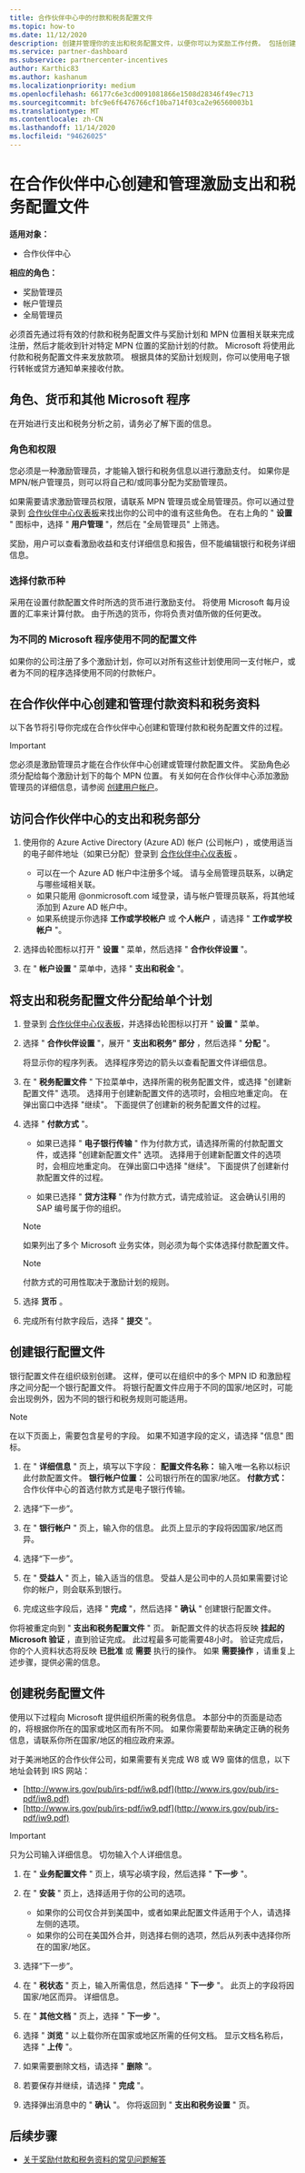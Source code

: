 ```yaml
---
title: 合作伙伴中心中的付款和税务配置文件
ms.topic: how-to
ms.date: 11/12/2020
description: 创建并管理你的支出和税务配置文件，以便你可以为奖励工作付费。 包括创建、管理和使用不同的配置文件。
ms.service: partner-dashboard
ms.subservice: partnercenter-incentives
author: Karthic83
ms.author: kashanum
ms.localizationpriority: medium
ms.openlocfilehash: 66177c6e3cd0091081866e1508d28346f49ec713
ms.sourcegitcommit: bfc9e6f6476766cf10ba714f03ca2e96560003b1
ms.translationtype: MT
ms.contentlocale: zh-CN
ms.lasthandoff: 11/14/2020
ms.locfileid: "94626025"
---
```

# <a name="create-and-manage-incentives-payout-and-tax-profiles-in-partner-center"></a>在合作伙伴中心创建和管理激励支出和税务配置文件

**适用对象：**

- 合作伙伴中心

**相应的角色：**

- 奖励管理员
- 帐户管理员
- 全局管理员

必须首先通过将有效的付款和税务配置文件与奖励计划和 MPN 位置相关联来完成注册，然后才能收到针对特定 MPN 位置的奖励计划的付款。 Microsoft 将使用此付款和税务配置文件来发放款项。 根据具体的奖励计划规则，你可以使用电子银行转帐或贷方通知单来接收付款。 

## <a name="roles-currencies-and-other-microsoft-programs"></a>角色、货币和其他 Microsoft 程序

在开始进行支出和税务分析之前，请务必了解下面的信息。

### <a name="roles-and-permissions"></a>角色和权限

您必须是一种激励管理员，才能输入银行和税务信息以进行激励支付。 如果你是 MPN/帐户管理员，则可以将自己和/或同事分配为奖励管理员。

如果需要请求激励管理员权限，请联系 MPN 管理员或全局管理员。你可以通过登录到 [合作伙伴中心仪表板](https://partner.microsoft.com/dashboard/)来找出你的公司中的谁有这些角色。 在右上角的 " **设置** " 图标中，选择 " **用户管理** "，然后在 "全局管理员" 上筛选。

奖励，用户可以查看激励收益和支付详细信息和报告，但不能编辑银行和税务详细信息。

### <a name="choose-your-disbursement-currency"></a>选择付款币种

采用在设置付款配置文件时所选的货币进行激励支付。 将使用 Microsoft 每月设置的汇率来计算付款。 由于所选的货币，你将负责对值所做的任何更改。

### <a name="using-different-profiles-for-different-microsoft-programs"></a>为不同的 Microsoft 程序使用不同的配置文件

如果你的公司注册了多个激励计划，你可以对所有这些计划使用同一支付帐户，或者为不同的程序选择使用不同的付款帐户。

## <a name="create-and-manage-payout-and-tax-profiles-in-partner-center"></a>在合作伙伴中心创建和管理付款资料和税务资料

以下各节将引导你完成在合作伙伴中心创建和管理付款和税务配置文件的过程。

>[!IMPORTANT]
>您必须是激励管理员才能在合作伙伴中心创建或管理付款配置文件。 奖励角色必须分配给每个激励计划下的每个 MPN 位置。 有关如何在合作伙伴中心添加激励管理员的详细信息，请参阅 [创建用户帐户](create-user-accounts-and-set-permissions.md)。

## <a name="access-the-payout-and-tax-section-in-partner-center"></a>访问合作伙伴中心的支出和税务部分

1. 使用你的 Azure Active Directory (Azure AD) 帐户 (公司帐户) ，或使用适当的电子邮件地址（如果已分配）登录到 [合作伙伴中心仪表板](https://partner.microsoft.com/dashboard/) 。

   - 可以在一个 Azure AD 帐户中注册多个域。 请与全局管理员联系，以确定与哪些域相关联。
   - 如果只能用 @onmicrosoft.com 域登录，请与帐户管理员联系，将其他域添加到 Azure AD 帐户中。
   - 如果系统提示你选择 **工作或学校帐户** 或 **个人帐户** ，请选择 " **工作或学校帐户** "。

2. 选择齿轮图标以打开 " **设置** " 菜单，然后选择 " **合作伙伴设置** "。

3. 在 " **帐户设置** " 菜单中，选择 " **支出和税金** "。 

## <a name="assign-payout-and-tax-profiles-to-individual-programs"></a>将支出和税务配置文件分配给单个计划

1. 登录到 [合作伙伴中心仪表板](https://partner.microsoft.com/dashboard/)，并选择齿轮图标以打开 " **设置** " 菜单。 

2. 选择 " **合作伙伴设置** "，展开 " **支出和税务" 部分** ，然后选择 " **分配** "。 
   
   将显示你的程序列表。 选择程序旁边的箭头以查看配置文件详细信息。 

3. 在 " **税务配置文件** " 下拉菜单中，选择所需的税务配置文件，或选择 "创建新配置文件" 选项。 选择用于创建新配置文件的选项时，会相应地重定向。  在弹出窗口中选择 "继续"。 下面提供了创建新的税务配置文件的过程。

4. 选择 " **付款方式** "。

   - 如果已选择 " **电子银行传输** " 作为付款方式，请选择所需的付款配置文件，或选择 "创建新配置文件" 选项。 选择用于创建新配置文件的选项时，会相应地重定向。 在弹出窗口中选择 "继续"。 下面提供了创建新付款配置文件的过程。

   - 如果已选择 " **贷方注释** " 作为付款方式，请完成验证。 这会确认引用的 SAP 编号属于你的组织。

    >[!NOTE]
    >如果列出了多个 Microsoft 业务实体，则必须为每个实体选择付款配置文件。

    >[!NOTE]
    >付款方式的可用性取决于激励计划的规则。
    
5. 选择 **货币** 。

6. 完成所有付款字段后，选择 " **提交** "。

## <a name="create-your-bank-profile"></a>创建银行配置文件

银行配置文件在组织级别创建。 这样，便可以在组织中的多个 MPN ID 和激励程序之间分配一个银行配置文件。 将银行配置文件应用于不同的国家/地区时，可能会出现例外，因为不同的银行和税务规则可能适用。

>[!NOTE]
>在以下页面上，需要包含星号的字段。 如果不知道字段的定义，请选择 "信息" 图标。 

1. 在 " **详细信息** " 页上，填写以下字段： **配置文件名称：** 输入唯一名称以标识此付款配置文件。
    **银行帐户位置：** 公司银行所在的国家/地区。
    **付款方式：** 合作伙伴中心的首选付款方式是电子银行传输。

2. 选择“下一步”。

3. 在 " **银行帐户** " 页上，输入你的信息。 此页上显示的字段将因国家/地区而异。 

4. 选择“下一步”。

5. 在 " **受益人** " 页上，输入适当的信息。 受益人是公司中的人员如果需要讨论你的帐户，则会联系到银行。

6. 完成这些字段后，选择 " **完成** "，然后选择 " **确认** " 创建银行配置文件。

你将被重定向到 " **支出和税务配置文件** " 页。 新配置文件的状态将反映 **挂起的 Microsoft 验证** ，直到验证完成。 此过程最多可能需要48小时。 验证完成后，你的个人资料状态将反映 **已批准** 或 **需要** 执行的操作。 如果 **需要操作** ，请重复上述步骤，提供必需的信息。 

## <a name="create-your-tax-profile"></a>创建税务配置文件

使用以下过程向 Microsoft 提供组织所需的税务信息。 本部分中的页面是动态的，将根据你所在的国家或地区而有所不同。 如果你需要帮助来确定正确的税务信息，请联系你所在国家/地区的相应政府来源。

对于美洲地区的合作伙伴公司，如果需要有关完成 W8 或 W9 窗体的信息，以下地址会转到 IRS 网站：

- [http://www.irs.gov/pub/irs-pdf/iw8.pdf](http://www.irs.gov/pub/irs-pdf/iw8.pdf)
- [http://www.irs.gov/pub/irs-pdf/iw9.pdf](http://www.irs.gov/pub/irs-pdf/iw9.pdf)

>[!IMPORTANT]
> 只为公司输入详细信息。 切勿输入个人详细信息。

1. 在 " **业务配置文件** " 页上，填写必填字段，然后选择 " **下一步** "。 

2. 在 " **安装** " 页上，选择适用于你的公司的选项。

   - 如果你的公司仅合并到美国中，或者如果此配置文件适用于个人，请选择左侧的选项。
   - 如果你的公司在美国外合并，则选择右侧的选项，然后从列表中选择你所在的国家/地区。

3. 选择“下一步”。 

4. 在 " **税状态** " 页上，输入所需信息，然后选择 " **下一步** "。 此页上的字段将因国家/地区而异。 详细信息。 

5. 在 " **其他文档** " 页上，选择 " **下一步** "。 

6. 选择 " **浏览** " 以上载你所在国家或地区所需的任何文档。 显示文档名称后，选择 " **上传** "。 

7. 如果需要删除文档，请选择 " **删除** "。

8. 若要保存并继续，请选择 " **完成** "。

9. 选择弹出消息中的 " **确认** "。 你将返回到 " **支出和税务设置** " 页。

## <a name="next-steps"></a>后续步骤

- [关于奖励付款和税务资料的常见问题解答](incentives-payout-tax-profile-faqs.md)

